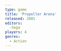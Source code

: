 ```yaml
---
type: game
title: 'Propeller Arena'
released: 2001
editors: 
  -Sega
players: 4
genres:
  - Action
---
```

